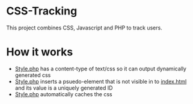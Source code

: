 # CSS-Tracking
This project combines CSS, Javascript and PHP to track users.
# How it works
* [Style.php](style.php) has a content-type of text/css so it can output dynamically generated css
* [Style.php](style.php) inserts a psuedo-element that is not visible in to [index.html](index.html) and its value is a uniquely generated ID
* [Style.php](style.php) automatically caches the css
